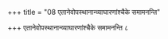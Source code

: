 +++
title = "08 एतानेवोपस्थानान्व्याघारणांश्चैके समामनन्ति"

+++
एतानेवोपस्थानान्व्याघारणांश्चैके समामनन्ति ८